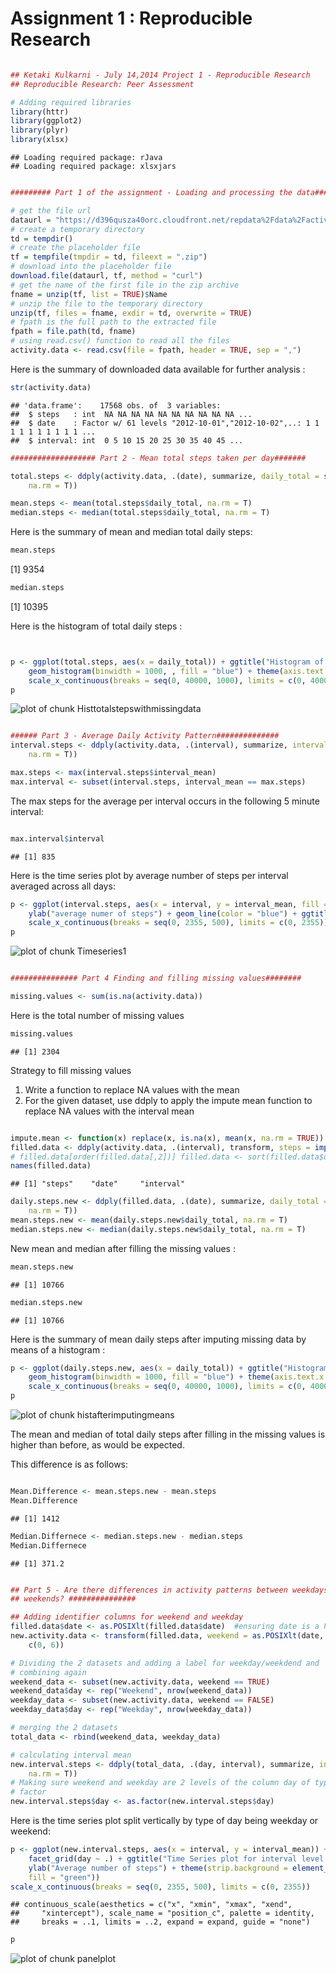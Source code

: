 Assignment 1 : Reproducible Research
================================================================
  



```r

## Ketaki Kulkarni - July 14,2014 Project 1 - Reproducible Research
## Reproducible Research: Peer Assessment

# Adding required libraries
library(httr)
library(ggplot2)
library(plyr)
library(xlsx)
```

```
## Loading required package: rJava
## Loading required package: xlsxjars
```

```r

######### Part 1 of the assignment - Loading and processing the data###########

# get the file url
dataurl = "https://d396qusza40orc.cloudfront.net/repdata%2Fdata%2Factivity.zip"
# create a temporary directory
td = tempdir()
# create the placeholder file
tf = tempfile(tmpdir = td, fileext = ".zip")
# download into the placeholder file
download.file(dataurl, tf, method = "curl")
# get the name of the first file in the zip archive
fname = unzip(tf, list = TRUE)$Name
# unzip the file to the temporary directory
unzip(tf, files = fname, exdir = td, overwrite = TRUE)
# fpath is the full path to the extracted file
fpath = file.path(td, fname)
# using read.csv() function to read all the files
activity.data <- read.csv(file = fpath, header = TRUE, sep = ",")
```

Here is the summary of downloaded data available for further analysis :

```r
str(activity.data)
```

```
## 'data.frame':	17568 obs. of  3 variables:
##  $ steps   : int  NA NA NA NA NA NA NA NA NA NA ...
##  $ date    : Factor w/ 61 levels "2012-10-01","2012-10-02",..: 1 1 1 1 1 1 1 1 1 1 ...
##  $ interval: int  0 5 10 15 20 25 30 35 40 45 ...
```

```r
################### Part 2 - Mean total steps taken per day#######

total.steps <- ddply(activity.data, .(date), summarize, daily_total = sum(steps, 
    na.rm = T))

mean.steps <- mean(total.steps$daily_total, na.rm = T)
median.steps <- median(total.steps$daily_total, na.rm = T)
```

Here is the summary of mean and median total daily steps:


```r
mean.steps
```

[1] 9354

```r
median.steps
```

[1] 10395

Here is the histogram of total daily steps :

```r


p <- ggplot(total.steps, aes(x = daily_total)) + ggtitle("Histogram of the Total number of Steps taken each day") + 
    geom_histogram(binwidth = 1000, , fill = "blue") + theme(axis.text.x = element_text(angle = 270)) + 
    scale_x_continuous(breaks = seq(0, 40000, 1000), limits = c(0, 40000))
p
```

![plot of chunk Histtotalstepswithmissingdata](figure/Histtotalstepswithmissingdata.png) 




```r

###### Part 3 - Average Daily Activity Pattern##############
interval.steps <- ddply(activity.data, .(interval), summarize, interval_mean = mean(steps, 
    na.rm = T))

max.steps <- max(interval.steps$interval_mean)
max.interval <- subset(interval.steps, interval_mean == max.steps)
```


The max steps for the average per interval occurs in the following 5 minute interval:

```r

max.interval$interval
```

```
## [1] 835
```

Here is the time series plot by average number of steps per interval averaged across all days:

```r
p <- ggplot(interval.steps, aes(x = interval, y = interval_mean, fill = "blue")) + 
    ylab("average numer of steps") + geom_line(color = "blue") + ggtitle("Time series plot for average activity in intervals ") + 
    scale_x_continuous(breaks = seq(0, 2355, 500), limits = c(0, 2355))
p
```

![plot of chunk Timeseries1](figure/Timeseries1.png) 

```r

############### Part 4 Finding and filling missing values########

missing.values <- sum(is.na(activity.data))
```

Here is the total number of missing values 

```r
missing.values
```

```
## [1] 2304
```

Strategy to fill missing values 

1. Write a function to replace NA values with the mean
2. For the given dataset, use ddply to apply the impute mean function to replace NA values with the interval mean 


```r

impute.mean <- function(x) replace(x, is.na(x), mean(x, na.rm = TRUE))
filled.data <- ddply(activity.data, .(interval), transform, steps = impute.mean(steps))
# filled.data[order(filled.data[,2])] filled.data <- sort(filled.data$date)
names(filled.data)
```

```
## [1] "steps"    "date"     "interval"
```

```r
daily.steps.new <- ddply(filled.data, .(date), summarize, daily_total = sum(steps, 
    na.rm = T))
mean.steps.new <- mean(daily.steps.new$daily_total, na.rm = T)
median.steps.new <- median(daily.steps.new$daily_total, na.rm = T)
```

New  mean and median after filling the missing values :


```r
mean.steps.new
```

```
## [1] 10766
```

```r
median.steps.new
```

```
## [1] 10766
```

Here is the summary of mean daily steps after imputing missing data by means of a histogram :

```r
p <- ggplot(daily.steps.new, aes(x = daily_total)) + ggtitle("Histogram of total daily steps after imputing means") + 
    geom_histogram(binwidth = 1000, fill = "blue") + theme(axis.text.x = element_text(angle = 270)) + 
    scale_x_continuous(breaks = seq(0, 40000, 1000), limits = c(0, 40000))
p
```

![plot of chunk histafterimputingmeans](figure/histafterimputingmeans.png) 

The mean and median of total daily steps after filling in the missing values is higher than before, as would be expected.

This difference is as follows:


```r

Mean.Difference <- mean.steps.new - mean.steps
Mean.Difference
```

```
## [1] 1412
```

```r
Median.Differnece <- median.steps.new - median.steps
Median.Differnece
```

```
## [1] 371.2
```

```r

## Part 5 - Are there differences in activity patterns between weekdays and
## weekends? ###############

## Adding identifier columns for weekend and weekday
filled.data$date <- as.POSIXlt(filled.data$date)  #ensuring date is a POSIXlt object
new.activity.data <- transform(filled.data, weekend = as.POSIXlt(date, format = "%Y/%m/%d")$wday %in% 
    c(0, 6))

# Dividing the 2 datasets and adding a label for weekday/weekdend and
# combining again
weekend_data <- subset(new.activity.data, weekend == TRUE)
weekend_data$day <- rep("Weekend", nrow(weekend_data))
weekday_data <- subset(new.activity.data, weekend == FALSE)
weekday_data$day <- rep("Weekday", nrow(weekday_data))

# merging the 2 datasets
total_data <- rbind(weekend_data, weekday_data)

# calculating interval mean
new.interval.steps <- ddply(total_data, .(day, interval), summarize, interval_mean = mean(steps, 
    na.rm = T))
# Making sure weekend and weekday are 2 levels of the column day of type
# factor
new.interval.steps$day <- as.factor(new.interval.steps$day)
```

Here is the time series plot split vertically by type of day being weekday or weekend:


```r
p <- ggplot(new.interval.steps, aes(x = interval, y = interval_mean)) + geom_line() + 
    facet_grid(day ~ .) + ggtitle("Time Series plot for interval level activity by Weekday or Weekend") + 
    ylab("Average number of steps") + theme(strip.background = element_rect(color = "blue", 
    fill = "green"))
scale_x_continuous(breaks = seq(0, 2355, 500), limits = c(0, 2355))
```

```
## continuous_scale(aesthetics = c("x", "xmin", "xmax", "xend", 
##     "xintercept"), scale_name = "position_c", palette = identity, 
##     breaks = ..1, limits = ..2, expand = expand, guide = "none")
```

```r
p
```

![plot of chunk panelplot](figure/panelplot.png) 

```r

```







